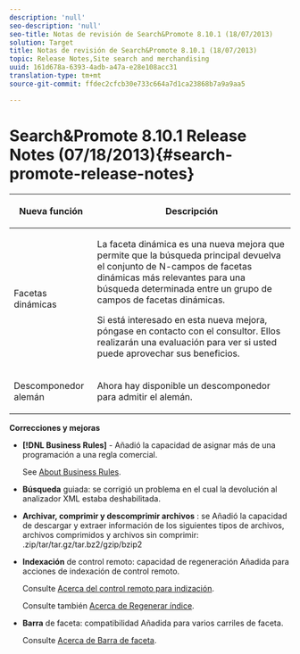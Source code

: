 ```yaml
---
description: 'null'
seo-description: 'null'
seo-title: Notas de revisión de Search&Promote 8.10.1 (18/07/2013)
solution: Target
title: Notas de revisión de Search&Promote 8.10.1 (18/07/2013)
topic: Release Notes,Site search and merchandising
uuid: 161d678a-6393-4adb-a47a-e28e108acc31
translation-type: tm+mt
source-git-commit: ffdec2cfcb30e733c664a7d1ca23868b7a9a9aa5

---
```



# Search&amp;Promote 8.10.1 Release Notes (07/18/2013){#search-promote-release-notes}

<table> 
 <thead> 
  <tr> 
   <th colname="col1" class="entry"> <p>Nueva función </p> </th> 
   <th colname="col2" class="entry"> <p>Descripción </p> </th> 
  </tr> 
 </thead>
 <tbody> 
  <tr> 
   <td colname="col1"> <p>Facetas dinámicas </p> </td> 
   <td colname="col2"> <p> La faceta dinámica es una nueva mejora que permite que la búsqueda principal devuelva el conjunto de N-campos de facetas dinámicas más relevantes para una búsqueda determinada entre un grupo de campos de facetas dinámicas. </p> <p> Si está interesado en esta nueva mejora, póngase en contacto con el consultor. Ellos realizarán una evaluación para ver si usted puede aprovechar sus beneficios. </p> </td> 
  </tr> 
  <tr> 
   <td colname="col1"> <p>Descomponedor alemán </p> </td> 
   <td colname="col2"> <p> Ahora hay disponible un descomponedor para admitir el alemán. </p> </td> 
  </tr> 
 </tbody> 
</table>

**Correcciones y mejoras**

* **[!DNL Business Rules]** - Añadió la capacidad de asignar más de una programación a una regla comercial.

   See [About Business Rules](../c-about-rules-menu/c-about-business-rules.md#concept_2A93D76216754D3D8412CDEA00BD26BD).

* **Búsqueda** guiada: se corrigió un problema en el cual la devolución al analizador XML estaba deshabilitada.
* **Archivar, comprimir y descomprimir archivos** : se Añadió la capacidad de descargar y extraer información de los siguientes tipos de archivos, archivos comprimidos y archivos sin comprimir: .zip/tar/tar.gz/tar.bz2/gzip/bzip2
* **Indexación** de control remoto: capacidad de regeneración Añadida para acciones de indexación de control remoto.

   Consulte [Acerca del control remoto para indización](../c-about-index-menu/c-about-remote-control-for-indexing.md#concept_C79B322190E84106A434E5C6D4A4118F).

   Consulte también [Acerca de Regenerar índice](../c-about-index-menu/c-about-regenerate-index.md#concept_6CBE6B8D18EF47D293091CBA542245FA).

* **Barra** de faceta: compatibilidad Añadida para varios carriles de faceta.

   Consulte [Acerca de Barra de faceta](../c-about-design-menu/c-about-facet-rails.md#concept_1FDC8BCDFFC84A0889DA670F63D5F6DB).

